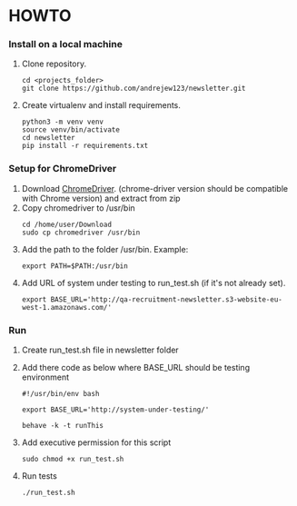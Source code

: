 # HOWTO

### Install on a local machine

 1. Clone repository.
    ```
    cd <projects_folder>
    git clone https://github.com/andrejew123/newsletter.git
    ```
 2. Create virtualenv and install requirements.
    ```
    python3 -m venv venv
    source venv/bin/activate
    cd newsletter
    pip install -r requirements.txt
    ```
### Setup for ChromeDriver

 1. Download [ChromeDriver](http://chromedriver.chromium.org/downloads). (chrome-driver version should be compatible 
    with Chrome version) and extract from zip
 2. Copy chromedriver to /usr/bin
    ```
    cd /home/user/Download
    sudo cp chromedriver /usr/bin
    ```
 3. Add the path to the folder /usr/bin. Example:
    ```
    export PATH=$PATH:/usr/bin
    ```
 4. Add URL of system under testing to run_test.sh (if it's not already set).
    ```
    export BASE_URL='http://qa-recruitment-newsletter.s3-website-eu-west-1.amazonaws.com/'
    ```
    
### Run
 1. Create run_test.sh file in newsletter folder
 2. Add there code as below where BASE_URL should be testing environment
    ```
    #!/usr/bin/env bash

    export BASE_URL='http://system-under-testing/'

    behave -k -t runThis

    ```
 2. Add executive permission for this script

    ```
    sudo chmod +x run_test.sh

    ```

 3. Run tests

    ```
    ./run_test.sh
    ```
